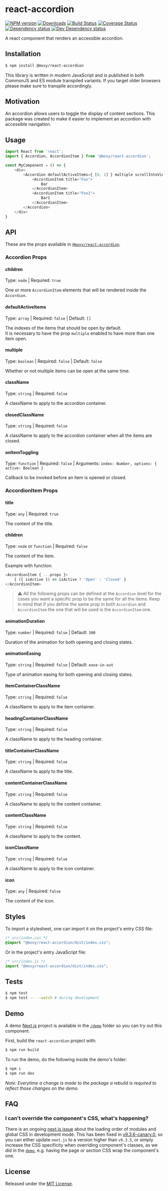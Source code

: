 # react-accordion

[![NPM version][npm-image]][npm-url] [![Downloads][downloads-image]][npm-url] [![Build Status][build-status-image]][build-status-url] [![Coverage Status][codecov-image]][codecov-url] [![Dependency status][david-dm-image]][david-dm-url] [![Dev Dependency status][david-dm-dev-image]][david-dm-dev-url]

[npm-url]:https://npmjs.org/package/@moxy/react-accordion
[downloads-image]:https://img.shields.io/npm/dm/@moxy/react-accordion.svg
[npm-image]:https://img.shields.io/npm/v/@moxy/react-accordion.svg
[build-status-url]:https://github.com/moxystudio/react-accordion/actions
[build-status-image]:https://img.shields.io/github/workflow/status/moxystudio/react-accordion/Node%20CI/master
[codecov-url]:https://codecov.io/gh/moxystudio/react-accordion
[codecov-image]:https://img.shields.io/codecov/c/github/moxystudio/react-accordion/master.svg
[david-dm-url]:https://david-dm.org/moxystudio/react-accordion
[david-dm-image]:https://img.shields.io/david/moxystudio/react-accordion.svg
[david-dm-dev-url]:https://david-dm.org/moxystudio/react-accordion?type=dev
[david-dm-dev-image]:https://img.shields.io/david/dev/moxystudio/react-accordion.svg

A react component that renders an accessible accordion.

## Installation

```sh
$ npm install @moxy/react-accordion
```

This library is written in modern JavaScript and is published in both CommonJS and ES module transpiled variants. If you target older browsers please make sure to transpile accordingly.

## Motivation

An accordion allows users to toggle the display of content sections. This package was created to make it easier to implement an accordion with accessible navigation.

## Usage

```js
import React from 'react';
import { Accordion, AccordionItem } from '@moxy/react-accordion';

const MyComponent = () => {
    <div>
        <Accordion defaultActiveItems={ [0, 1] } multiple scrollIntoView>
            <AccordionItem title="Foo">
                Bar
            </AccordionItem>
            <AccordionItem title="Foo1">
                Bar1
            </AccordionItem>
        </Accordion>
    </div>
}
```

## API

These are the props available in [`@moxy/react-accordion`](https://github.com/moxystudio/react-accordion).

### Accordion Props

#### children

Type: `node` | Required: `true`

One or more `AccordionItem` elements that will be rendered inside the `Accordion`.

#### defaultActiveItems

Type: `array` | Required: `false` | Default: `[]`

The indexes of the items that should be open by default.  
It is necessary to have the prop `multiple` enabled to have more than one item open.

#### multiple

Type: `boolean` | Required: `false` | Default: `false`

Whether or not multiple items can be open at the same time.

#### className

Type: `string` | Required: `false`

A className to apply to the accordion container.

#### closedClassName

Type: `string` | Required: `false`

A className to apply to the accordion container when all the items are closed.

#### onItemToggling

Type: `function` | Required: `false` | Arguments: `index: Number, options: { active: Boolean }`

Callback to be invoked before an item is opened or closed.

### AccordionItem Props

#### title

Type: `any` | Required: `true`

The content of the title.

#### children

Type: `node` or `function` | Required: `false`

The content of the item.

Example with function:

```js
<AccordionItem { ...props }>
    { ({ isActive }) => isActive ? 'Open' : 'Closed' }
</AccordionItem>
```

> ⚠️ All the following props can be defined at the `Accordion` level for the cases you want a specific prop to be the same for all the items.
> Keep in mind that if you define the same prop in both `Accordion` and `AccordionItem` the one that will be used is the `AccordionItem` one.

#### animationDuration

Type: `number` | Required: `false` | Default: `300`

Duration of the animation for both opening and closing states.

#### animationEasing

Type: `string` | Required: `false` | Default: `ease-in-out`

Type of animation easing for both opening and closing states.

#### itemContainerClassName

Type: `string` | Required: `false`

A className to apply to the item container.

#### headingContainerClassName

Type: `string` | Required: `false`

A className to apply to the heading container.

#### titleContainerClassName

Type: `string` | Required: `false`

A className to apply to the title.

#### contentContainerClassName

Type: `string` | Required: `false`

A className to apply to the content container.

#### contentClassName

Type: `string` | Required: `false`

A className to apply to the content.

#### iconClassName

Type: `string` | Required: `false`

A className to apply to the icon container.

#### icon

Type: `any` | Required: `false`

The content of the icon.

## Styles

To import a stylesheet, one can import it on the project's entry CSS file:

```css
/* src/index.css */
@import "@moxy/react-accordion/dist/index.css";
```

Or in the project's entry JavaScript file:

```js
/* src/index.js */
import "@moxy/react-accordion/dist/index.css";
```

## Tests

```sh
$ npm test
$ npm test -- --watch # during development
```

## Demo

A demo [Next.js](https://nextjs.org/) project is available in the [`/demo`](./demo) folder so you can try out this component.

First, build the `react-accordion` project with:

```sh
$ npm run build
```

To run the demo, do the following inside the demo's folder:

```sh
$ npm i
$ npm run dev
```

*Note: Everytime a change is made to the package a rebuild is required to reflect those changes on the demo.*

## FAQ

### I can't override the component's CSS, what's happening?

There is an ongoing [next.js issue](https://github.com/zeit/next.js/issues/10148) about the loading order of modules and global CSS in development mode. This has been fixed in [v9.3.6-canary.0](https://github.com/zeit/next.js/releases/tag/v9.3.6-canary.0), so you can either update `next.js` to a version higher than `v9.3.5`, or simply increase the CSS specificity when overriding component's classes, as we did in the [`demo`](./demo/pages/index.module.css), e.g. having the page or section CSS wrap the component's one.

## License

Released under the [MIT License](./LICENSE).
